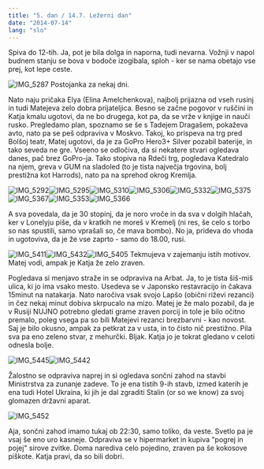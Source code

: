 ```yaml
---
title: "5. dan / 14.7. Ležerni dan"
date: "2014-07-14"
lang: "slo"
---
```


Spiva do 12-tih. Ja, pot je bila dolga in naporna, tudi nevarna. Vožnji v napol budnem stanju se bova v bodoče izogibala, sploh - ker se nama obetajo vse prej, kot lepe ceste.

![IMG_5287](../images/IMG_5287.jpg) Postojanka za nekaj dni.

Nato naju pričaka Elya (Elina Amelchenkova), najbolj prijazna od vseh rusinj in tudi Matejeva zelo dobra prijateljica. Besno se začne pogovor v ruščini in Katja kmalu ugotovi, da ne bo drugega, kot pa, da se vrže v knjige in nauči rusko. Pregledamo plan, spoznamo se še s Tadejem Dragašem, pokaževa avto, nato pa se peš odpraviva v Moskvo. Takoj, ko prispeva na trg pred Bolšoj teatr, Matej ugotovi, da je za GoPro Hero3+ Silver pozabil baterije, in tako seveda ne gre. Vseeno se odločiva, da si nekatere stvari ogledava danes, pač brez GoPro-ja. Tako stopiva na Rdeči trg, pogledava Katedralo na njem, greva v GUM na sladoled (to je tista največja trgovina, bolj prestižna kot Harrods), nato pa na sprehod okrog Kremlja.

![IMG_5292](../images/IMG_5292.jpg)![IMG_5295](../images/IMG_5295.jpg)![IMG_5310](../images/IMG_5310.jpg)![IMG_5306](../images/IMG_5306.jpg)![IMG_5332](../images/IMG_5332.jpg)![IMG_5375](../images/IMG_5375.jpg)![IMG_5367](../images/IMG_5367.jpg)![IMG_5353](../images/IMG_5353.jpg)![IMG_5366](../images/IMG_5366.jpg)

A sva povedala, da je 30 stopinj, da je noro vroče in da sva v dolgih hlačah, ker v Lonelyju piše, da v kratkih ne moreš v Kremelj (ni res, še celo s torbo so nas spustili, samo vprašali so, če mava bombo). No ja, prideva do vhoda in ugotoviva, da je že vse zaprto - samo do 18.00, rusi.

![IMG_5411](../images/IMG_5411.jpg)![IMG_5432](../images/IMG_5432.jpg)![IMG_5405](../images/IMG_5405.jpg) Tekmujeva v zajemanju istih motivov. Matej vodi, ampak je Katja že zelo zraven.

Pogledava si menjavo straže in se odpraviva na Arbat. Ja, to je tista šiš-miš ulica, ki jo ima vsako mesto. Usedeva se v Japonsko restavracijo in čakava 15minut na natakarja. Nato naročiva vsak svojo Lapšo (obični riževi rezanci) in čez nekaj minut dobiva skrpucalo na mizo. Matej je že malo pozabil, da je v Rusiji NUJNO potrebno gledati grame zraven porcij in tole je bilo očitno premalo, poleg vsega pa so bili Matejevi rezanci brezbarvni - kao novost. Saj je bilo okusno, ampak za petkrat za v usta, in to čisto nič prestižno. Pila sva pa eno zeleno stvar, z mehurčki. Bljak. Katja jo je tokrat gledano v celoti odnesla bolje.

![IMG_5445](../images/IMG_5445.jpg)![IMG_5442](../images/IMG_5442.jpg)

Žalostno se odpraviva naprej in si ogledava sončni zahod na stavbi Ministrstva za zunanje zadeve. To je ena tistih 9-ih stavb, izmed katerih je ena tudi Hotel Ukraina, ki jih je dal zgraditi Stalin (or so we know) za svoj glomazen državni aparat.

![IMG_5452](../images/IMG_5452.jpg)

Aja, sončni zahod imamo tukaj ob 22:30, samo toliko, da veste. Svetlo pa je vsaj še eno uro kasneje. Odpraviva se v hipermarket in kupiva "pogrej in pojej" sirove zvitke. Doma narediva celo pojedino, zraven pa še kokosove piškote. Katja pravi, da so bili dobri.
